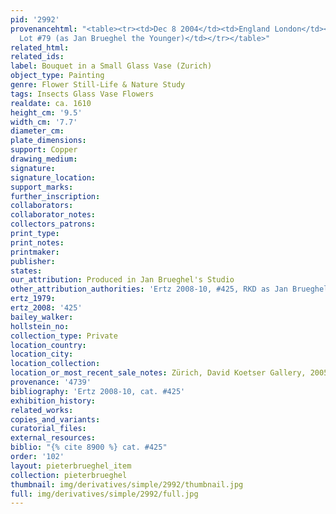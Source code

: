```yaml
---
pid: '2992'
provenancehtml: "<table><tr><td>Dec 8 2004</td><td>England London</td><td>Sale Bonhams
  Lot #79 (as Jan Brueghel the Younger)</td></tr></table>"
related_html:
related_ids:
label: Bouquet in a Small Glass Vase (Zurich)
object_type: Painting
genre: Flower Still-Life & Nature Study
tags: Insects Glass Vase Flowers
realdate: ca. 1610
height_cm: '9.5'
width_cm: '7.7'
diameter_cm:
plate_dimensions:
support: Copper
drawing_medium:
signature:
signature_location:
support_marks:
further_inscription:
collaborators:
collaborator_notes:
collectors_patrons:
print_type:
print_notes:
printmaker:
publisher:
states:
our_attribution: Produced in Jan Brueghel's Studio
other_attribution_authorities: 'Ertz 2008-10, #425, RKD as Jan Brueghel (II)'
ertz_1979:
ertz_2008: '425'
bailey_walker:
hollstein_no:
collection_type: Private
location_country:
location_city:
location_collection:
location_or_most_recent_sale_notes: Zürich, David Koetser Gallery, 2005
provenance: '4739'
bibliography: 'Ertz 2008-10, cat. #425'
exhibition_history:
related_works:
copies_and_variants:
curatorial_files:
external_resources:
biblio: "{% cite 8900 %} cat. #425"
order: '102'
layout: pieterbrueghel_item
collection: pieterbrueghel
thumbnail: img/derivatives/simple/2992/thumbnail.jpg
full: img/derivatives/simple/2992/full.jpg
---
```

